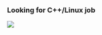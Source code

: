 ### Looking for C++/Linux job

<p>
    <img align="center" src="https://github-readme-stats.vercel.app/api?username=q4a&show_icons=true&theme=cobalt&count_private=true"/>
</p>
